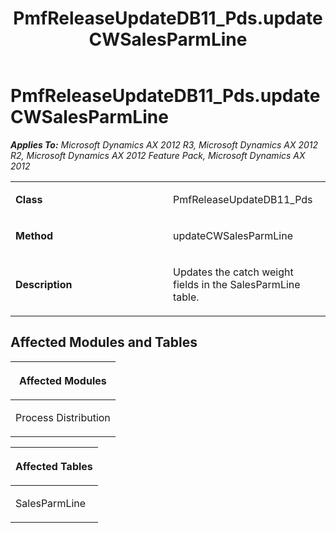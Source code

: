 ﻿---
title: PmfReleaseUpdateDB11_Pds.updateCWSalesParmLine
TOCTitle: PmfReleaseUpdateDB11_Pds.updateCWSalesParmLine
ms:assetid: ba496366-890a-3d73-9491-e9f1bdc6fe25
ms:mtpsurl: https://msdn.microsoft.com/en-us/library/JJ737112(v=AX.60)
ms:contentKeyID: 49710793
ms.date: 05/18/2015
mtps_version: v=AX.60
---

# PmfReleaseUpdateDB11\_Pds.updateCWSalesParmLine 


_**Applies To:** Microsoft Dynamics AX 2012 R3, Microsoft Dynamics AX 2012 R2, Microsoft Dynamics AX 2012 Feature Pack, Microsoft Dynamics AX 2012_

<table>
<colgroup>
<col style="width: 50%" />
<col style="width: 50%" />
</colgroup>
<tbody>
<tr class="odd">
<td><p><strong>Class</strong></p></td>
<td><p>PmfReleaseUpdateDB11_Pds</p></td>
</tr>
<tr class="even">
<td><p><strong>Method</strong></p></td>
<td><p>updateCWSalesParmLine</p></td>
</tr>
<tr class="odd">
<td><p><strong>Description</strong></p></td>
<td><p>Updates the catch weight fields in the SalesParmLine table.</p></td>
</tr>
</tbody>
</table>


## Affected Modules and Tables

<table>
<colgroup>
<col style="width: 100%" />
</colgroup>
<thead>
<tr class="header">
<th><p>Affected Modules</p></th>
</tr>
</thead>
<tbody>
<tr class="odd">
<td><p>Process Distribution</p></td>
</tr>
</tbody>
</table>


<table>
<colgroup>
<col style="width: 100%" />
</colgroup>
<thead>
<tr class="header">
<th><p>Affected Tables</p></th>
</tr>
</thead>
<tbody>
<tr class="odd">
<td><p>SalesParmLine</p></td>
</tr>
</tbody>
</table>

  


